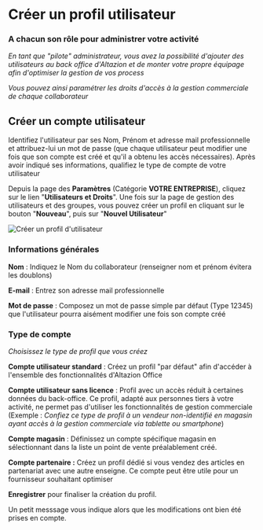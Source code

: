 # Créer un profil utilisateur

### A chacun son rôle pour administrer votre activité

_En tant que "pilote" administrateur, vous avez la possibilité d'ajouter des utilisateurs au back office d'Altazion et de monter votre propre équipage afin d'optimiser la gestion de vos process_

_Vous pouvez ainsi paramétrer les droits d'accès à la gestion commerciale de chaque collaborateur_


## Créer un compte utilisateur

Identifiez l'utilisateur par ses Nom, Prénom et adresse mail professionnelle et attribuez-lui un mot de passe (que chaque utilisateur peut modifier une fois que son compte est créé et qu'il a obtenu les accès nécessaires). Après avoir indiqué ses informations, qualifiez le type de compte de votre utilisateur

Depuis la page des **Paramètres** (Catégorie **VOTRE ENTREPRISE**), cliquez sur le lien "**Utilisateurs et Droits**". Une fois sur la page de gestion des utilisateurs et des groupes, vous pouvez créer un profil en cliquant sur le bouton "**Nouveau**", puis sur "**Nouvel Utilisateur**"


![Créer un profil d'utilisateur](https://aide.altazion.com/fr-fr/ressources/utilisateurs/base-utilisateurs.png)

### Informations générales

**Nom** : Indiquez le Nom du collaborateur (renseigner nom et prénom évitera les doublons)

**E-mail** : Entrez son adresse mail professionnelle 

**Mot de passe** : Composez un mot de passe simple par défaut (Type 12345) que l'utilisateur pourra aisément modifier une fois son compte créé

### Type de compte


_Choisissez le type de profil que vous créez_

**Compte utilisateur standard** : Créez un profil "par défaut" afin d'accéder à l'ensemble des fonctionnalités d'Altazion Office

**Compte utilisateur sans licence** : Profil avec un accès réduit à certaines données du back-office. Ce profil, adapté aux personnes tiers à votre activité, ne permet pas d'utiliser les fonctionnalités de gestion commerciale (Exemple : _Confiez ce type de profil à un vendeur non-identifié en magasin ayant accès à la gestion commerciale via tablette ou smartphone_)

**Compte magasin** : Définissez un compte spécifique magasin en sélectionnant dans la liste un point de vente préalablement créé.

**Compte partenaire :** Créez un profil dédié si vous vendez des articles en partenariat avec une autre enseigne. Ce compte peut être utile pour un fournisseur souhaitant optimiser 

**Enregistrer** pour finaliser la création du profil.

Un petit messsage vous indique alors que les modifications ont bien été prises en compte.
